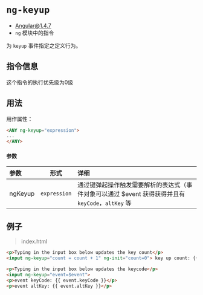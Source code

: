 # `ng-keyup`
- Angular@1.4.7
- `ng` 模块中的指令

为 `keyup` 事件指定之定义行为。

## 指令信息

这个指令的执行优先级为0级

## 用法

用作属性：

``` html
<ANY ng-keyup="expression">
...
</ANY>
```


#### 参数

| 参数 | 形式 | 详细 |
|:----|:---:|:----|
|ngKeyup|`expression`|通过键弹起操作触发需要解析的表达式（事件对象可以通过 $event 获得获得并且有 `keyCode`，`altKey` 等|


## 例子

> index.html

``` html
<p>Typing in the input box below updates the key count</p>
<input ng-keyup="count = count + 1" ng-init="count=0"> key up count: {{count}}

<p>Typing in the input box below updates the keycode</p>
<input ng-keyup="event=$event">
<p>event keyCode: {{ event.keyCode }}</p>
<p>event altKey: {{ event.altKey }}</p>
```
